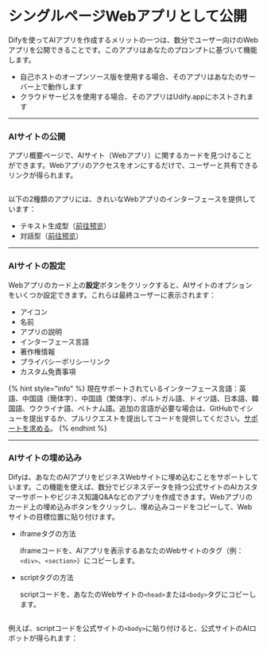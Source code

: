 # シングルページWebアプリとして公開

Difyを使ってAIアプリを作成するメリットの一つは、数分でユーザー向けのWebアプリを公開できることです。このアプリはあなたのプロンプトに基づいて機能します。

* 自己ホストのオープンソース版を使用する場合、そのアプリはあなたのサーバー上で動作します
* クラウドサービスを使用する場合、そのアプリはUdify.appにホストされます

***

### AIサイトの公開

アプリ概要ページで、AIサイト（Webアプリ）に関するカードを見つけることができます。Webアプリのアクセスをオンにするだけで、ユーザーと共有できるリンクが得られます。

<figure><img src="https://assets-docs.dify.ai/img/jp/launch-your-webapp-quickly/f3f0401a568778f8663934e518d85ffd.webp" alt=""><figcaption></figcaption></figure>

以下の2種類のアプリには、きれいなWebアプリのインターフェースを提供しています：

* テキスト生成型（[前往预览](text-generator.md)）
* 対話型（[前往预览](conversation-application.md)）

***

### AIサイトの設定

Webアプリのカード上の**設定**ボタンをクリックすると、AIサイトのオプションをいくつか設定できます。これらは最終ユーザーに表示されます：

* アイコン
* 名前
* アプリの説明
* インターフェース言語
* 著作権情報
* プライバシーポリシーリンク
* カスタム免責事項

{% hint style="info" %}
現在サポートされているインターフェース言語：英語、中国語（簡体字）、中国語（繁体字）、ポルトガル語、ドイツ語、日本語、韓国語、ウクライナ語、ベトナム語。追加の言語が必要な場合は、GitHubでイシューを提出するか、プルリクエストを提出してコードを提供してください。[サポートを求める](../../../community/support.md)。
{% endhint %}

***

### AIサイトの埋め込み

Difyは、あなたのAIアプリをビジネスWebサイトに埋め込むことをサポートしています。この機能を使えば、数分でビジネスデータを持つ公式サイトのAIカスタマーサポートやビジネス知識Q&Aなどのアプリを作成できます。Webアプリのカード上の埋め込みボタンをクリックし、埋め込みコードをコピーして、Webサイトの目標位置に貼り付けます。

*   iframeタグの方法

    iframeコードを、AIアプリを表示するあなたのWebサイトのタグ（例：`<div>`、`<section>`）にコピーします。
*   scriptタグの方法

    scriptコードを、あなたのWebサイトの`<head>`または`<body>`タグにコピーします。

<figure><img src="https://assets-docs.dify.ai/img/jp/launch-your-webapp-quickly/1727828fefce51c99339f1e2d977ce88.webp" alt=""><figcaption></figcaption></figure>

例えば、scriptコードを公式サイトの`<body>`に貼り付けると、公式サイトのAIロボットが得られます：

<figure><img src="https://assets-docs.dify.ai/img/jp/launch-your-webapp-quickly/3323f6d44761d383ef60ff7a1d14e4ac.webp" alt=""><figcaption></figcaption></figure>